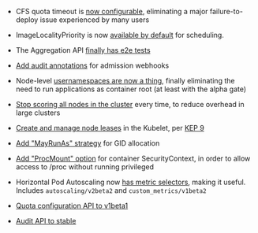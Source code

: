 * CFS quota timeout is [now configurable](https://github.com/kubernetes/kubernetes/pull/63437), eliminating a major failure-to-deploy issue experienced by many users
* ImageLocalityPriority is now [available by default](https://github.com/kubernetes/kubernetes/pull/64662) for scheduling.
* The Aggregation API [finally has e2e tests](https://github.com/kubernetes/kubernetes/pull/63947)
* [Add audit annotations](https://github.com/kubernetes/kubernetes/pull/58679) for admission webhooks

* Node-level [usernamespaces are now a thing](https://github.com/kubernetes/kubernetes/pull/64005), finally eliminating the need to run applications as container root (at least with the alpha gate)
* [Stop scoring all nodes in the cluster](https://github.com/kubernetes/kubernetes/pull/66733) every time, to reduce overhead in large clusters
* [Create and manage node leases](https://github.com/kubernetes/kubernetes/pull/66257) in the Kubelet, per [KEP 9](https://github.com/kubernetes/community/blob/master/keps/sig-node/0009-node-heartbeat.md)
* [Add "MayRunAs" strategy](https://github.com/kubernetes/kubernetes/pull/65135) for GID allocation
* [Add "ProcMount" option](https://github.com/kubernetes/kubernetes/pull/64283) for container SecurityContext, in order to allow access to /proc without running privileged
* Horizontal Pod Autoscaling now [has metric selectors](https://github.com/kubernetes/kubernetes/pull/64097), making it useful. Includes `autoscaling/v2beta2` and `custom_metrics/v1beta2`

* [Quota configuration API to v1beta1](https://github.com/kubernetes/kubernetes/pull/66156)
* [Audit API to stable](https://github.com/kubernetes/kubernetes/pull/65891)
